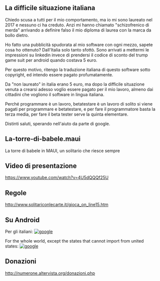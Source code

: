 ## La difficile situazione italiana
Chiedo scusa a tutti per il mio comportamento, ma io mi sono laureato nel 2017 e nessuno ci ha creduto. Anzi mi hanno chiamato "schizofrenico di merda" arrivando a definire falso il mio diploma di laurea con la marca da bollo dietro.

Ho fatto una pubblicità spudorata al mio software con ogni mezzo, sapete cosa ho ottenuto? Dall'Italia solo tanto sfottò. Sono arrivati a mettermi le impressioni su linkedin invece di prendersi il codice di sconto del trump game suit per android quando costava 5 euro.

Per questo motivo, ritengo la traduzione italiana di questo software sotto copyright, ed intendo essere pagato profumatamente.

Da "non laureato" in italia erano 5 euro, ma dopo la difficile situazione venuta a crearsi adesso voglio essere pagato per il mio lavoro, almeno dai cittadini che vogliono il software in lingua italiana.

Perché programmare è un lavoro, betatestare è un lavoro di solito si viene pagati per programmare e betatestare, e per fare il programmatore basta la terza media, per fare il beta tester serve la quinta elementare.

Distinti saluti, sperando nell'aiuto da parte di google.

## La-torre-di-babele.maui
La torre di babele in MAUI, un solitario che riesce sempre

## Video di presentazione

https://www.youtube.com/watch?v=4U5dQQQf25U

## Regole

http://www.solitariconlecarte.it/gioca_on_line15.htm

## Su Android
Per gli italiani: [![google](https://play.google.com/intl/it_it/badges/static/images/badges/en_badge_web_generic.png)](https://play.google.com/store/apps/details?id=org.altervista.numerone.solitario)

For the whole world, except the states that cannot import from united states: [![google](https://play.google.com/intl/en_us/badges/static/images/badges/en_badge_web_generic.png)](https://play.google.com/store/apps/details?id=org.altervista.numerone.towerofbabel)

## Donazioni

http://numerone.altervista.org/donazioni.php
